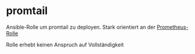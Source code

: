 # promtail
Ansible-Rolle um promtail zu deployen. Stark orientiert an der [Prometheus-Rolle](https://github.com/cloudpunks/prometheus)

Rolle erhebt keinen Anspruch auf Vollständigkeit